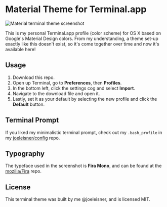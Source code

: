 # Material Theme for Terminal.app

![Material terminal theme screenshot](http://joeleisner.com/github/screenshots/material-terminal/screenshot.png)

This is my personal Terminal.app profile (color scheme) for OS X based on Google's Material Design colors. From my understanding, a theme set-up exactly like this doesn't exist, so it's come together over time and now it's available here!

## Usage
1. Download this repo.
2. Open up Terminal, go to **Preferences**, then **Profiles**.
3. In the bottom left, click the settings cog and select **Import**.
4. Navigate to the download file and open it.
5. Lastly, set it as your default by selecting the new profile and click the **Default** button.

## Terminal Prompt
If you liked my minimalistic terminal prompt, check out my `.bash_profile` in my [joeleisner/config](https://github.com/joeleisner/config) repo.

## Typography
The typeface used in the screenshot is **Fira Mono**, and can be found at the [mozilla/Fira](https://github.com/mozilla/Fira) repo.

## License
This terminal theme was built by me @joeleisner, and is licensed MIT.
